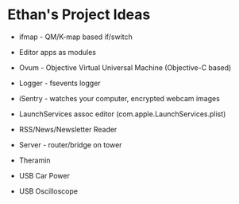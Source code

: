 Ethan's Project Ideas
=====================

  * ifmap - QM/K-map based if/switch
  * Editor apps as modules
  * Ovum - Objective Virtual Universal Machine (Objective-C based)

  * Logger - fsevents logger
  * iSentry - watches your computer, encrypted webcam images
  * LaunchServices assoc editor (com.apple.LaunchServices.plist)
  * RSS/News/Newsletter Reader

  * Server - router/bridge on tower
  * Theramin
  * USB Car Power
  * USB Oscilloscope

